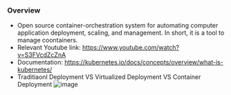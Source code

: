 ### Overview

* Open source container-orchestration system for automating computer application deployment, scaling, and management. In short, it is a tool to manage coontainers.
* Relevant Youtube link: https://www.youtube.com/watch?v=S3FVcdZcZnA
* Documentation: https://kubernetes.io/docs/concepts/overview/what-is-kubernetes/
* Traditiaonl Deployment VS Virtualized Deployment VS Container Deployment
![image](https://user-images.githubusercontent.com/56851781/124295193-90d43a80-db26-11eb-94ef-03f990c9c13e.png)

